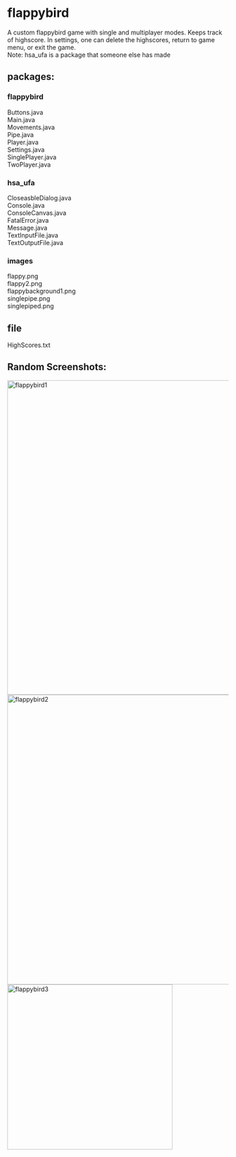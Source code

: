 # flappybird
A custom flappybird game with single and multiplayer modes. Keeps track of highscore. In settings, one can delete the highscores, return to game menu, or exit the game.  
Note: hsa_ufa is a package that someone else has made

## packages:  

### flappybird  
Buttons.java  
Main.java  
Movements.java  
Pipe.java  
Player.java  
Settings.java  
SinglePlayer.java  
TwoPlayer.java  

### hsa_ufa  
CloseasbleDialog.java  
Console.java  
ConsoleCanvas.java  
FatalError.java  
Message.java  
TextInputFile.java  
TextOutputFile.java  

### images  
flappy.png  
flappy2.png  
flappybackground1.png  
singlepipe.png  
singlepiped.png  

## file  
HighScores.txt


## Random Screenshots:  
<img width="716" alt="flappybird1" src="https://user-images.githubusercontent.com/61102300/181346798-b615453f-f104-49d1-91b6-ca483081f4c0.png">
<img width="660" alt="flappybird2" src="https://user-images.githubusercontent.com/61102300/181347067-8b215964-af4f-4ede-818e-782704d882e3.png">
<img width="376" alt="flappybird3" src="https://user-images.githubusercontent.com/61102300/181347099-806ff4b1-295e-40b1-821b-c47d07f6369d.png">

